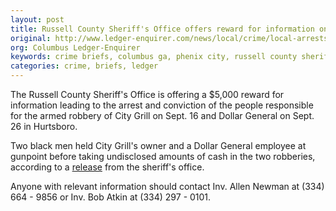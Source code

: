 ```yaml
---
layout: post
title: Russell County Sheriff's Office offers reward for information on armed robbers
original: http://www.ledger-enquirer.com/news/local/crime/local-arrests/article36910902.html
org: Columbus Ledger-Enquirer
keywords: crime briefs, columbus ga, phenix city, russell county sheriff, reward, hurtsboro, robbers, dollar general
categories: crime, briefs, ledger
---
```


The Russell County Sheriff's Office is offering a $5,000 reward for information leading to the arrest and conviction of the people responsible for the armed robbery of City Grill on Sept. 16 and Dollar General on Sept. 26 in Hurtsboro.

<!--break-->

Two black men held City Grill's owner and a Dollar General employee at gunpoint before taking undisclosed amounts of cash in the two robberies, according to a [release](https://www.facebook.com/55849517861/photos/a.10150275462792862.339881.55849517861/10153245737497862/?type=3&theater) from the sheriff's office.

Anyone with relevant information should contact Inv. Allen Newman at (334) 664 - 9856 or Inv. Bob Atkin at (334) 297 - 0101.